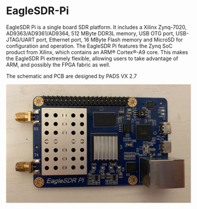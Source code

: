 # EagleSDR-Pi
EagleSDR Pi is a single board SDR platform. It includes a Xilinx Zynq-7020, AD9363/AD9361/AD9364, 512 MByte DDR3L memory, USB OTG port, USB-JTAG/UART port, Ethernet port, 16 MByte Flash memory and MicroSD for configuration and operation. The EagleSDR Pi features the Zynq SoC product from Xilinx, which contains an ARM® Cortex®-A9 core. This makes the EagleSDR Pi extremely flexible, allowing users to take advantage of ARM, and possibly the FPGA fabric as well.

The schematic and PCB are designed by PADS VX 2.7

![image](/PICTURE/3.jpg)
